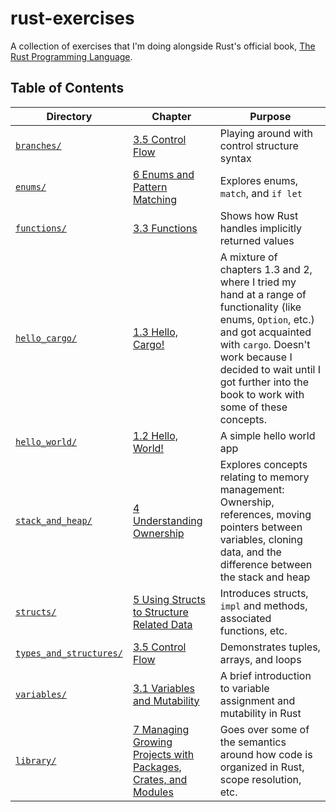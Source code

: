 # rust-exercises

A collection of exercises that I'm doing alongside Rust's official book, [The Rust Programming Language](https://doc.rust-lang.org/book/title-page.html).

## Table of Contents
| Directory | Chapter | Purpose |
|-----------|---------|---------|
| [`branches/`](branches/) | [3.5 Control Flow](https://doc.rust-lang.org/book/ch03-05-control-flow.html) | Playing around with control structure syntax |
| [`enums/`](enums/) | [6 Enums and Pattern Matching](https://doc.rust-lang.org/book/ch06-00-enums.html) | Explores enums, `match`, and `if let` |
| [`functions/`](functions/) | [3.3 Functions](https://doc.rust-lang.org/book/ch03-03-how-functions-work.html) | Shows how Rust handles implicitly returned values |
| [`hello_cargo/`](hello_cargo/) | [1.3 Hello, Cargo!](https://doc.rust-lang.org/book/ch01-03-hello-cargo.html) | A mixture of chapters 1.3 and 2, where I tried my hand at a range of functionality (like enums, `Option`, etc.) and got acquainted with `cargo`. Doesn't work because I decided to wait until I got further into the book to work with some of these concepts. |
| [`hello_world/`](hello_world/) | [1.2 Hello, World!](https://doc.rust-lang.org/book/ch01-02-hello-world.html) | A simple hello world app |
| [`stack_and_heap/`](stack_and_heap/) | [4 Understanding Ownership](https://doc.rust-lang.org/book/ch04-00-understanding-ownership.html) | Explores concepts relating to memory management: Ownership, references, moving pointers between variables, cloning data, and the difference between the stack and heap |
| [`structs/`](structs/) | [5 Using Structs to Structure Related Data](https://doc.rust-lang.org/book/ch05-00-structs.html) | Introduces structs, `impl` and methods, associated functions, etc. |
| [`types_and_structures/`](types_and_structures/) | [3.5 Control Flow](https://doc.rust-lang.org/book/ch03-05-control-flow.html) | Demonstrates tuples, arrays, and loops |
| [`variables/`](variables/) | [3.1 Variables and Mutability](https://doc.rust-lang.org/book/ch03-01-variables-and-mutability.html) | A brief introduction to variable assignment and mutability in Rust |
| [`library/`](library/) | [7 Managing Growing Projects with Packages, Crates, and Modules](https://doc.rust-lang.org/book/ch07-00-managing-growing-projects-with-packages-crates-and-modules.html) | Goes over some of the semantics around how code is organized in Rust, scope resolution, etc. |